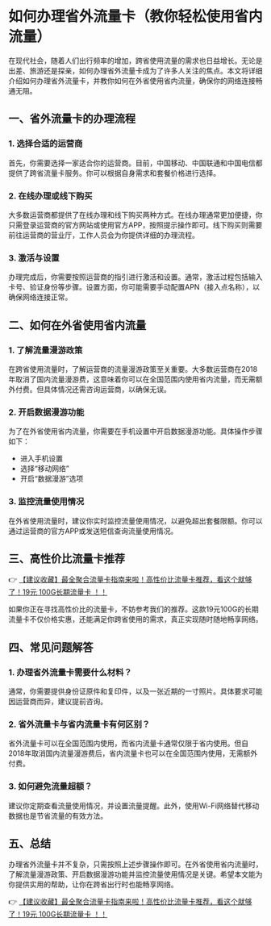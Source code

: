 # 如何办理省外流量卡（教你轻松使用省内流量）

在现代社会，随着人们出行频率的增加，跨省使用流量的需求也日益增长。无论是出差、旅游还是探亲，如何办理省外流量卡成为了许多人关注的焦点。本文将详细介绍如何办理省外流量卡，并教你如何在外省使用省内流量，确保你的网络连接畅通无阻。

## 一、省外流量卡的办理流程

### 1. 选择合适的运营商
首先，你需要选择一家适合你的运营商。目前，中国移动、中国联通和中国电信都提供了跨省流量卡服务。你可以根据自身需求和套餐价格进行选择。

### 2. 在线办理或线下购买
大多数运营商都提供了在线办理和线下购买两种方式。在线办理通常更加便捷，你只需登录运营商的官方网站或使用官方APP，按照提示操作即可。线下购买则需要前往运营商的营业厅，工作人员会为你提供详细的办理流程。

### 3. 激活与设置
办理完成后，你需要按照运营商的指引进行激活和设置。通常，激活过程包括输入卡号、验证身份等步骤。设置方面，你可能需要手动配置APN（接入点名称），以确保网络连接正常。

## 二、如何在外省使用省内流量

### 1. 了解流量漫游政策
在跨省使用流量时，了解运营商的流量漫游政策至关重要。大多数运营商在2018年取消了国内流量漫游费，这意味着你可以在全国范围内使用省内流量，而无需额外付费。但具体情况还需咨询运营商，以确保无误。

### 2. 开启数据漫游功能
为了在外省使用省内流量，你需要在手机设置中开启数据漫游功能。具体操作步骤如下：
- 进入手机设置
- 选择“移动网络”
- 开启“数据漫游”选项

### 3. 监控流量使用情况
在外省使用流量时，建议你实时监控流量使用情况，以避免超出套餐限额。你可以通过运营商的官方APP或发送短信查询流量使用情况。

## 三、高性价比流量卡推荐

👉 [【建议收藏】最全聚合流量卡指南来啦！高性价比流量卡推荐，看这个就够了！19元 100G长期流量卡 ！！](https://bit.ly/Liuliangka)

如果你正在寻找高性价比的流量卡，不妨参考我们的推荐。这款19元100G的长期流量卡不仅价格实惠，还能满足你跨省使用的需求，真正实现随时随地畅享网络。

## 四、常见问题解答

### 1. 办理省外流量卡需要什么材料？
通常，你需要提供身份证原件和复印件，以及一张近期的一寸照片。具体要求可能因运营商而异，建议提前咨询。

### 2. 省外流量卡与省内流量卡有何区别？
省外流量卡可以在全国范围内使用，而省内流量卡通常仅限于省内使用。但自2018年取消国内流量漫游费后，省内流量卡也可以在全国范围内使用，无需额外付费。

### 3. 如何避免流量超额？
建议你定期查看流量使用情况，并设置流量提醒。此外，使用Wi-Fi网络替代移动数据也是节省流量的有效方法。

## 五、总结

办理省外流量卡并不复杂，只需按照上述步骤操作即可。在外省使用省内流量时，了解流量漫游政策、开启数据漫游功能并监控流量使用情况是关键。希望本文能为你提供实用的帮助，让你在跨省出行时也能畅享网络。

👉 [【建议收藏】最全聚合流量卡指南来啦！高性价比流量卡推荐，看这个就够了！19元 100G长期流量卡 ！！](https://bit.ly/Liuliangka)